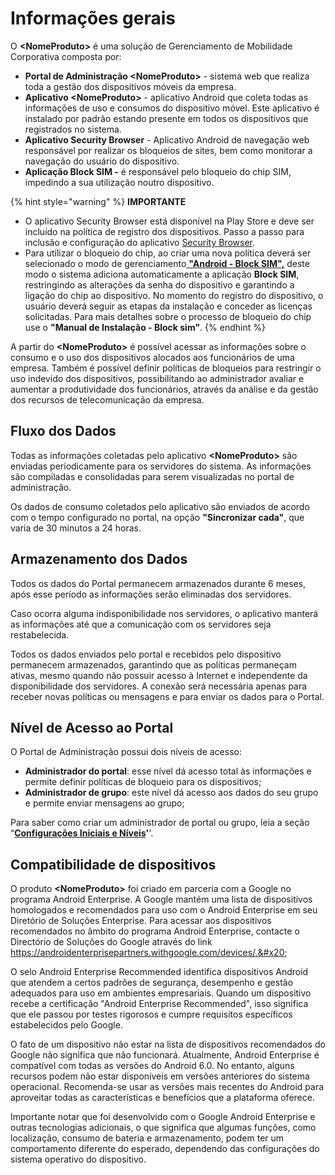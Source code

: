 # Informações gerais

O **\<NomeProduto>** é uma solução de Gerenciamento de Mobilidade Corporativa composta por:

* **Portal de Administração \<NomeProduto>** - sistema web que realiza toda a gestão dos dispositivos móveis da empresa.
* **Aplicativo \<NomeProduto>** - aplicativo Android que coleta todas as informações de uso e consumos do dispositivo móvel. Este aplicativo é instalado por padrão estando presente em todos os dispositivos que registrados no sistema.
* **Aplicativo Security Browser** - Aplicativo Android de navegação web responsável por realizar os bloqueios de sites, bem como monitorar a navegação do usuário do dispositivo.
* **Aplicação Block SIM -** é responsável pelo bloqueio do chip SIM, impedindo a sua utilização noutro dispositivo.

{% hint style="warning" %}
**IMPORTANTE**

* O aplicativo Security Browser está disponível na Play Store e deve ser incluído na política de registro dos dispositivos. Passo a passo para inclusão e configuração do aplicativo [Security Browser](broken-reference).
* Para utilizar o bloqueio do chip, ao criar uma nova política deverá ser selecionado o modo de gerenciamento[ **"Android - Block SIM",**](broken-reference) deste modo o sistema adiciona automaticamente a aplicação **Block SIM**, restringindo as alterações da senha do dispositivo e garantindo a ligação do chip ao dispositivo. No momento do registro do dispositivo, o usuário deverá seguir as etapas da instalação e conceder as licenças solicitadas. Para mais detalhes sobre o processo de bloqueio do chip use o **"Manual de Instalação - Block sim"**.
{% endhint %}

A partir do **\<NomeProduto>** é possível acessar as informações sobre o consumo e o uso dos dispositivos alocados aos funcionários de uma empresa. Também é possível definir políticas de bloqueios para restringir o uso indevido dos dispositivos, possibilitando ao administrador avaliar e aumentar a produtividade dos funcionários, através da análise e da gestão dos recursos de telecomunicação da empresa.

## **Fluxo dos Dados**

Todas as informações coletadas pelo aplicativo **\<NomeProduto>** são enviadas periodicamente para os servidores do sistema. As informações são compiladas e consolidadas para serem visualizadas no portal de administração.

Os dados de consumo coletados pelo aplicativo são enviados de acordo com o tempo configurado no portal, na opção **"Sincronizar cada"**, que varia de 30 minutos a 24 horas.

## **Armazenamento dos Dados**

Todos os dados do Portal permanecem armazenados durante 6 meses, após esse período as informações serão eliminadas dos servidores.

Caso ocorra alguma indisponibilidade nos servidores, o aplicativo manterá as informações até que a comunicação com os servidores seja restabelecida.

Todos os dados enviados pelo portal e recebidos pelo dispositivo permanecem armazenados, garantindo que as políticas permaneçam ativas, mesmo quando não possuir acesso à Internet e independente da disponibilidade dos servidores. A conexão será necessária apenas para receber novas políticas ou mensagens e para enviar os dados para o Portal.

## **Nível de Acesso ao Portal**

O Portal de Administração possui dois níveis de acesso:

* **Administrador do portal**: esse nível dá acesso total às informações e permite definir políticas de bloqueio para os dispositivos;
* **Administrador de grupo**: este nível dá acesso aos dados do seu grupo e permite enviar mensagens ao grupo;

Para saber como criar um administrador de portal ou grupo, leia a seção “[**Configurações Iniciais e Níveis**](broken-reference)**'**'.

## Compatibilidade de dispositivos

O produto **\<NomeProduto>** foi criado em parceria com a Google no programa Android Enterprise. A Google mantém uma lista de dispositivos homologados e recomendados para uso com o Android Enterprise em seu Diretório de Soluções Enterprise. Para acessar aos dispositivos recomendados no âmbito do programa Android Enterprise, contacte o Directório de Soluções do Google através do link https://androidenterprisepartners.withgoogle.com/devices/.&#x20;

O selo Android Enterprise Recommended identifica dispositivos Android que atendem a certos padrões de segurança, desempenho e gestão adequados para uso em ambientes empresariais. Quando um dispositivo recebe a certificação "Android Enterprise Recommended", isso significa que ele passou por testes rigorosos e cumpre requisitos específicos estabelecidos pelo Google.&#x20;

O fato de um dispositivo não estar na lista de dispositivos recomendados do Google não significa que não funcionará. Atualmente, Android Enterprise é compatível com todas as versões do Android 6.0. No entanto, alguns recursos podem não estar disponíveis em versões anteriores do sistema operacional. Recomenda-se usar as versões mais recentes do Android para aproveitar todas as características e benefícios que a plataforma oferece.

Importante notar que foi desenvolvido com o Google Android Enterprise e outras tecnologias adicionais, o que significa que algumas funções, como localização, consumo de bateria e armazenamento, podem ter um comportamento diferente do esperado, dependendo das configurações do sistema operativo do dispositivo.
